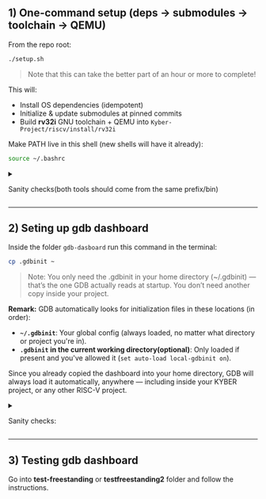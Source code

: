 ## 1) One-command setup (deps → submodules → toolchain → QEMU)

From the repo root:

```bash
./setup.sh
```

> Note that this can take the better part of an hour or more to complete!

This will:

* Install OS dependencies (idempotent)
* Initialize & update submodules at pinned commits
* Build **rv32i** GNU toolchain + QEMU into `Kyber-Project/riscv/install/rv32i`

Make PATH live in this shell (new shells will have it already):

```bash
source ~/.bashrc
```

<details>
  
<summary>
  
Sanity checks(both tools should come from the same prefix/bin)

</summary>

```bash
which riscv32-unknown-elf-gcc
```

Output:

```bash
/home/catalin-ubuntu/Desktop/Kyber-Project/riscv/install/rv32i/bin/riscv32-unknown-elf-gcc
```
---
```bash
which qemu-system-riscv32
```

Output:

```bash
/home/catalin-ubuntu/Desktop/Kyber-Project/riscv/install/rv32i/bin/qemu-system-riscv32
```
---
```bash
riscv32-unknown-elf-gcc --version
```

Output:

```bash
riscv32-unknown-elf-gcc (g1b306039ac4) 15.1.0
Copyright (C) 2025 Free Software Foundation, Inc.
This is free software; see the source for copying conditions.  There is NO
warranty; not even for MERCHANTABILITY or FITNESS FOR A PARTICULAR PURPOSE.
```
---
```bash
qemu-system-riscv32 --version
```

Output:

```bash
QEMU emulator version 10.1.0 (v10.1.0-60-g562020faa2)
Copyright (c) 2003-2025 Fabrice Bellard and the QEMU Project developers
```
---
```bash
qemu-system-riscv32 -machine help
```

Output:

```bash
Supported machines are:
none                 empty machine
opentitan            RISC-V Board compatible with OpenTitan
sifive_e             RISC-V Board compatible with SiFive E SDK
sifive_u             RISC-V Board compatible with SiFive U SDK
spike                RISC-V Spike board (default)
virt                 RISC-V VirtIO board
```

</details>

---

## 2) Seting up gdb dashboard

Inside the folder `gdb-dasboard` run this command in the terminal:

```bash
cp .gdbinit ~
```

> Note: You only need the .gdbinit in your home directory (~/.gdbinit) — that’s the one GDB actually reads at startup. You don’t need another copy inside your project.

**Remark:** GDB automatically looks for initialization files in these locations (in order):

* **`~/.gdbinit`**: Your global config (always loaded, no matter what directory or project you're in).
* **`.gdbinit` in the current working directory(optional)**: Only loaded if present and you've allowed it (`set auto-load local-gdbinit on`).

Since you already copied the dashboard into your home directory, GDB will always load it automatically, anywhere — including inside your KYBER project, or any other RISC-V project.

<details>
  
<summary>
  
Sanity checks:

</summary>

```bash
echo ~/.gdbinit
```

Output:

```bash
/home/catalin-ubuntu/.gdbinit
```

</details>

---

## 3) Testing gdb dashboard

Go into **test-freestanding** or **testfreestanding2** folder and follow the instructions.

</details>
